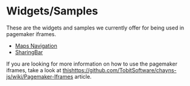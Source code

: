 # Widgets/Samples
These are the widgets and samples we currently offer for being used in pagemaker iframes.

* [Maps Navigation](https://github.com/TobitSoftware/chayns-snippets/tree/master/PagemakerWidget/MapsNavigation/)
* [SharingBar](https://github.com/TobitSoftware/chayns-snippets/tree/master/PagemakerWidget/Sharingbar/)

If you are looking for more information on how to use the pagemaker iframes, take a look at [this]()https://github.com/TobitSoftware/chayns-js/wiki/Pagemaker-Iframes article.
